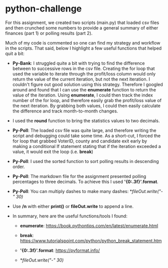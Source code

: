 # python-challenge

For this assignment, we created two scripts (main.py) that loaded csv files and then crunched some numbers to provide a general summary of either finances (part 1) or polling results (part 2). 

Much of my code is commented so one can find my strategy and workflow in the scripts. That said, below I highlight a few useful functions that helped quit a bit:

* **Py-Bank**: I struggled quite a bit with trying to find the difference between to successive rows in the csv file. Creating the for loop that used the variable to iterate through the profit/loss column would only return the value of the current iteration, but not the next iteration. I couldn't figure out good solution using this strategy. Therefore I googled around and found that I can use the **enumerate** function to return the value of the iteration. Using **enumerate**, I could then track the index number of the for loop, and therefore easily grab the profit/loss value of the next iteration. By grabbing both values, I could then easily calculate the difference and track  month-to-month changes. 

* I used the **round** function to bring the statistics values to two decimals.

* **Py-Poll**: The loaded csv file was quite large, and therefore writing the script and debugging could take some time. As a short-cut, I forced the for loop that grabbed VoterID, county and candidate exit early by making a conditional If statement stating that if the iteration exceeded a value, it would exit the loop (i.e. **break**)

* **Py-Poll**: I used the sorted function to sort polling results in descending order.

* **Py-Poll**: The markdown file for the assignment presented polling percentages to three decimals. To achieve this I used **'{0:.3f}'.format**.

* **Py-Poll**: You can multiply dashes to make many dashes: **fileOut.write("-" *30)**

* Use **/n** with either **print()** or **fileOut.write** to append a line.

* In summary, here are the useful functions/tools I found:

  * **enumerate**:  https://book.pythontips.com/en/latest/enumerate.html 

  * **break**:  https://www.tutorialspoint.com/python/python_break_statement.htm 

  * **'{0:.3f}'.format**:  https://pyformat.info/ 

  * **fileOut.write("-" *30)**

    